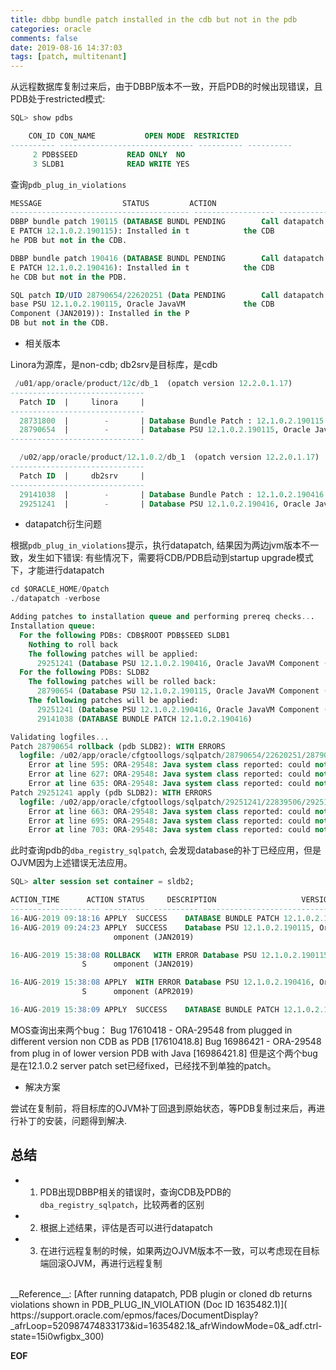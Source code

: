```yaml
---
title: dbbp bundle patch installed in the cdb but not in the pdb
categories: oracle
comments: false
date: 2019-08-16 14:37:03
tags: [patch, multitenant]
---
```


从远程数据库复制过来后，由于DBBP版本不一致，开启PDB的时候出现错误，且PDB处于restricted模式:
```sql
SQL> show pdbs

    CON_ID CON_NAME			  OPEN MODE  RESTRICTED
---------- ------------------------------ ---------- ----------
	 2 PDB$SEED			  READ ONLY  NO
	 3 SLDB1			  READ WRITE YES
```
查询`pdb_plug_in_violations`
```sql
MESSAGE 				 STATUS 	    ACTION
---------------------------------------- ------------------ ----------------------------------------
DBBP bundle patch 190115 (DATABASE BUNDL PENDING	    Call datapatch to install in the PDB or
E PATCH 12.1.0.2.190115): Installed in t		    the CDB
he PDB but not in the CDB.

DBBP bundle patch 190416 (DATABASE BUNDL PENDING	    Call datapatch to install in the PDB or
E PATCH 12.1.0.2.190416): Installed in t		    the CDB
he CDB but not in the PDB.

SQL patch ID/UID 28790654/22620251 (Data PENDING	    Call datapatch to install in the PDB or
base PSU 12.1.0.2.190115, Oracle JavaVM 		    the CDB
Component (JAN2019)): Installed in the P
DB but not in the CDB.
```

* 相关版本

Linora为源库，是non-cdb; db2srv是目标库，是cdb
```sql
 /u01/app/oracle/product/12c/db_1  (opatch version 12.2.0.1.17)
------------------------------
  Patch ID  |     linora     |
------------------------------
  28731800  |        -       | Database Bundle Patch : 12.1.0.2.190115 (28731800)
  28790654  |        -       | Database PSU 12.1.0.2.190115, Oracle JavaVM Component (JAN2019)
------------------------------

  /u02/app/oracle/product/12.1.0.2/db_1  (opatch version 12.2.0.1.17)
------------------------------
  Patch ID  |     db2srv     |
------------------------------
  29141038  |        -       | Database Bundle Patch : 12.1.0.2.190416 (29141038)
  29251241  |        -       | Database PSU 12.1.0.2.190416, Oracle JavaVM Component (APR2019)
```

* datapatch衍生问题

根据`pdb_plug_in_violations`提示，执行datapatch, 结果因为两边jvm版本不一致，发生如下错误:
有些情况下，需要将CDB/PDB启动到startup upgrade模式下，才能进行datapatch

```sql
cd $ORACLE_HOME/Opatch
./datapatch -verbose

Adding patches to installation queue and performing prereq checks...
Installation queue:
  For the following PDBs: CDB$ROOT PDB$SEED SLDB1
    Nothing to roll back
    The following patches will be applied:
      29251241 (Database PSU 12.1.0.2.190416, Oracle JavaVM Component (APR2019))
  For the following PDBs: SLDB2
    The following patches will be rolled back:
      28790654 (Database PSU 12.1.0.2.190115, Oracle JavaVM Component (JAN2019))
    The following patches will be applied:
      29251241 (Database PSU 12.1.0.2.190416, Oracle JavaVM Component (APR2019))
      29141038 (DATABASE BUNDLE PATCH 12.1.0.2.190416)

Validating logfiles...
Patch 28790654 rollback (pdb SLDB2): WITH ERRORS
  logfile: /u02/app/oracle/cfgtoollogs/sqlpatch/28790654/22620251/28790654_rollback_CDB12C_SLDB1_2019Aug16_14_10_11.log (errors)
    Error at line 595: ORA-29548: Java system class reported: could not identify release specified in
    Error at line 627: ORA-29548: Java system class reported: could not identify release specified in
    Error at line 635: ORA-29548: Java system class reported: could not identify release specified in
Patch 29251241 apply (pdb SLDB2): WITH ERRORS
  logfile: /u02/app/oracle/cfgtoollogs/sqlpatch/29251241/22839506/29251241_apply_CDB12C_SLDB1_2019Aug16_14_10_32.log (errors)
    Error at line 663: ORA-29548: Java system class reported: could not identify release specified in
    Error at line 695: ORA-29548: Java system class reported: could not identify release specified in
    Error at line 703: ORA-29548: Java system class reported: could not identify release specified in
```

此时查询pdb的`dba_registry_sqlpatch`, 会发现database的补丁已经应用，但是OJVM因为上述错误无法应用。
```sql
SQL> alter session set container = sldb2;

ACTION_TIME	     ACTION	STATUS	   DESCRIPTION					 VERSION      PATCH_ID BUNDLE_SER
-------------------- ---------- ---------- --------------------------------------------- ---------- ---------- ----------
16-AUG-2019 09:18:16 APPLY	SUCCESS    DATABASE BUNDLE PATCH 12.1.0.2.190115	 12.1.0.2     28731800 DBBP
16-AUG-2019 09:24:23 APPLY	SUCCESS    Database PSU 12.1.0.2.190115, Oracle JavaVM C 12.1.0.2     28790654
					   omponent (JAN2019)

16-AUG-2019 15:38:08 ROLLBACK	WITH ERROR Database PSU 12.1.0.2.190115, Oracle JavaVM C 12.1.0.2     28790654
				S	   omponent (JAN2019)

16-AUG-2019 15:38:08 APPLY	WITH ERROR Database PSU 12.1.0.2.190416, Oracle JavaVM C 12.1.0.2     29251241
				S	   omponent (APR2019)

16-AUG-2019 15:38:09 APPLY	SUCCESS    DATABASE BUNDLE PATCH 12.1.0.2.190416	 12.1.0.2     29141038 DBBP
```
MOS查询出来两个bug：
Bug 17610418 - ORA-29548 from plugged in different version non CDB as PDB [17610418.8]
Bug 16986421 - ORA-29548 from plug in of lower version PDB with Java [16986421.8]
但是这个两个bug是在12.1.0.2 server patch set已经fixed，已经找不到单独的patch。

* 解决方案

尝试在复制前，将目标库的OJVM补丁回退到原始状态，等PDB复制过来后，再进行补丁的安装，问题得到解决.

## 总结
* 1. PDB出现DBBP相关的错误时，查询CDB及PDB的`dba_registry_sqlpatch`，比较两者的区别
* 2. 根据上述结果，评估是否可以进行datapatch
* 3. 在进行远程复制的时候，如果两边OJVM版本不一致，可以考虑现在目标端回滚OJVM，再进行远程复制


</br>
__Reference__:
[After running datapatch, PDB plugin or cloned db returns violations shown in PDB_PLUG_IN_VIOLATION (Doc ID 1635482.1)](
https://support.oracle.com/epmos/faces/DocumentDisplay?_afrLoop=520987474833173&id=1635482.1&_afrWindowMode=0&_adf.ctrl-state=15i0wfigbx_300)


__EOF__

